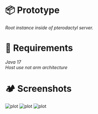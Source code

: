 # 📦 Prototype
*Root instance inside of pterodactyl server.*
# 🚩 Requirements
*Java 17* <br />
*Host use not arm architecture*
# 🏕 Screenshots
![plot](https://i.postimg.cc/TY3zDbnx/image.png)
![plot](https://i.postimg.cc/3xYHnw4r/image.png)
![plot](https://i.postimg.cc/c41mhy1y/image.png)

